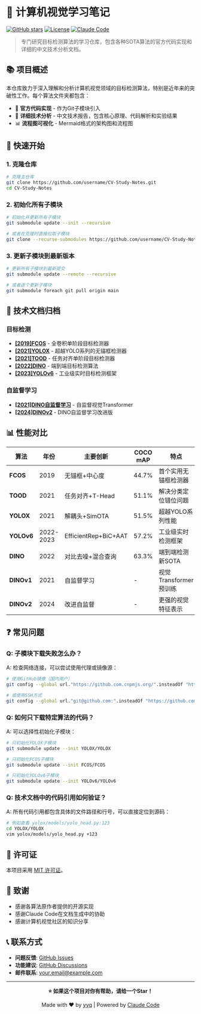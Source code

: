 # 🎯 计算机视觉学习笔记

[![GitHub stars](https://img.shields.io/github/stars/username/CV-Study-Notes?style=social)](https://github.com/username/CV-Study-Notes)
[![License](https://img.shields.io/badge/License-MIT-blue.svg)](LICENSE)
[![Claude Code](https://img.shields.io/badge/Generated%20with-Claude%20Code-blue)](https://claude.ai/code)

> 专门研究目标检测算法的学习仓库，包含各种SOTA算法的官方代码实现和详细的中文技术分析文档。

## 📚 项目概述

本仓库致力于深入理解和分析计算机视觉领域的目标检测算法，特别是近年来的突破性工作。每个算法文件夹都包含：

- 🔬 **官方代码实现** - 作为Git子模块引入
- 📖 **详细技术分析** - 中文技术报告，包含核心原理、代码解析和实验结果
- 📊 **流程图可视化** - Mermaid格式的架构图和流程图

## 🚀 快速开始

### 1. 克隆仓库

```bash
# 克隆主仓库
git clone https://github.com/username/CV-Study-Notes.git
cd CV-Study-Notes
```

### 2. 初始化所有子模块

```bash
# 初始化并更新所有子模块
git submodule update --init --recursive

# 或者在克隆时直接拉取子模块
git clone --recurse-submodules https://github.com/username/CV-Study-Notes.git
```

### 3. 更新子模块到最新版本

```bash
# 更新所有子模块到最新提交
git submodule update --remote --recursive

# 或者逐个更新子模块
git submodule foreach git pull origin main
```

## 📖 技术文档归档

### 目标检测
- **[[2019]FCOS](FCOS/[2019]FCOS技术报告.md)** - 全卷积单阶段目标检测器
- **[[2021]YOLOX](YOLOX/[2021]YOLOX技术报告.md)** - 超越YOLO系列的无锚框检测器
- **[[2021]TOOD](TOOD/[2021]TOOD技术报告.md)** - 任务对齐单阶段目标检测器
- **[[2022]DINO](DINO[IDEA-端到端检测]/[2022]DINO.md)** - 端到端目标检测算法
- **[[2023]YOLOv6](YOLOv6/[2023]YOLOv6技术报告.md)** - 工业级实时目标检测框架

### 自监督学习
- **[[2021]DINO自监督学习](DINOv1/[2021]DINO_自监督学习.md)** - 自监督视觉Transformer
- **[[2024]DINOv2](DINOv2/[2024]DINOv2.md)** - DINO自监督学习改进版


## 📊 性能对比

| 算法 | 年份 | 主要创新 | COCO mAP | 特点 |
|------|------|----------|----------|------|
| **FCOS** | 2019 | 无锚框+中心度 | 44.7% | 首个实用无锚框检测器 |
| **TOOD** | 2021 | 任务对齐+T-Head | 51.1% | 解决分类定位错位问题 |
| **YOLOX** | 2021 | 解耦头+SimOTA | 51.5% | 超越YOLO系列性能 |
| **YOLOv6** | 2022-2023 | EfficientRep+BiC+AAT | 57.2% | 工业级实时检测框架 |
| **DINO** | 2022 | 对比去噪+混合查询 | 63.3% | 端到端检测新SOTA |
| **DINOv1** | 2021 | 自监督学习 | - | 视觉Transformer预训练 |
| **DINOv2** | 2024 | 改进自监督 | - | 更强的视觉特征表示 |

## ❓ 常见问题

### Q: 子模块下载失败怎么办？

A: 检查网络连接，可以尝试使用代理或镜像源：

```bash
# 使用GitHub镜像（国内用户）
git config --global url."https://github.com.cnpmjs.org/".insteadOf "https://github.com/"

# 或使用SSH方式
git config --global url."git@github.com:".insteadOf "https://github.com/"
```

### Q: 如何只下载特定算法的代码？

A: 可以选择性初始化子模块：

```bash
# 只初始化YOLOX子模块
git submodule update --init YOLOX/YOLOX

# 只初始化FCOS子模块  
git submodule update --init FCOS/FCOS

# 只初始化YOLOv6子模块
git submodule update --init YOLOv6/YOLOv6
```

### Q: 技术文档中的代码引用如何验证？

A: 所有代码引用都包含具体的文件路径和行号，可以直接定位到源码：

```bash
# 例如查看 yolox/models/yolo_head.py:123
cd YOLOX/YOLOX
vim yolox/models/yolo_head.py +123
```

## 📄 许可证

本项目采用 [MIT 许可证](LICENSE)。

## 🙏 致谢

- 感谢各算法原作者提供的开源实现
- 感谢Claude Code在文档生成中的协助
- 感谢计算机视觉社区的知识分享

## 📞 联系方式

- **问题反馈**: [GitHub Issues](https://github.com/username/CV-Study-Notes/issues)
- **功能建议**: [GitHub Discussions](https://github.com/username/CV-Study-Notes/discussions)
- **邮件联系**: your.email@example.com

---

<div align="center">

**⭐ 如果这个项目对你有帮助，请给一个Star！**

Made with ❤️ by [yyq](https://github.com/yyq19990828) | Powered by [Claude Code](https://claude.ai/code)

</div>